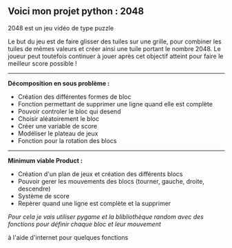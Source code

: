 ## **Voici mon projet python : 2048**

2048 est un jeu vidéo de type puzzle

Le but du jeu est de faire glisser des tuiles sur une grille, pour combiner les tuiles de mêmes valeurs et créer ainsi une tuile portant le nombre 2048. Le joueur peut toutefois continuer à jouer après cet objectif atteint pour faire le meilleur score possible !

____________________________________________________________________________________________________________________________________________________________

**Décomposition en sous problème :**

- Création des différentes formes de bloc
- Fonction permettant de supprimer une ligne quand elle est complète
- Pouvoir controler le bloc qui desend
- Choisir aléatoirement le bloc
- Créer une variable de score
- Modéliser le plateau de jeux
- Fonction pour la rotation des blocs

____________________________________________________________________________________________________________________________________________________________

**Minimum viable Product :**

- Création d'un plan de jeux et création des différents blocs
- Pouvoir gerer les mouvements des blocs (tourner, gauche, droite, descendre)
- Système de score
- Repèrer quand une ligne est complète et la supprimer

*Pour cela je vais utiliser pygame et la blibliothèque random avec des fonctions pour définir chaque bloc et leur mouvement*

à l'aide d'internet pour quelques fonctions
